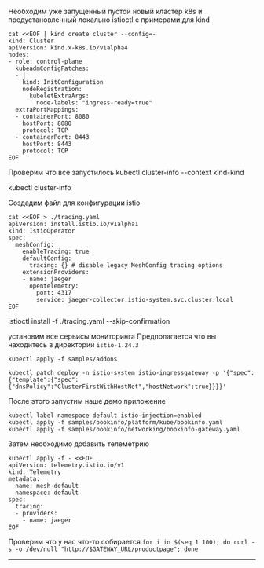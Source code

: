Необходим уже запущенный пустой новый кластер k8s и предустановленный локально istioctl с примерами
для kind
```
cat <<EOF | kind create cluster --config=-
kind: Cluster
apiVersion: kind.x-k8s.io/v1alpha4
nodes:
- role: control-plane
  kubeadmConfigPatches:
  - |
    kind: InitConfiguration
    nodeRegistration:
      kubeletExtraArgs:
        node-labels: "ingress-ready=true"
  extraPortMappings:
  - containerPort: 8080
    hostPort: 8080
    protocol: TCP
  - containerPort: 8443
    hostPort: 8443
    protocol: TCP
EOF
```
Проверим что все запустилось
kubectl cluster-info --context kind-kind

kubectl cluster-info

Создадим файл для конфигурации istio
```
cat <<EOF > ./tracing.yaml
apiVersion: install.istio.io/v1alpha1
kind: IstioOperator
spec:
  meshConfig:
    enableTracing: true
    defaultConfig:
      tracing: {} # disable legacy MeshConfig tracing options
    extensionProviders:
    - name: jaeger
      opentelemetry:
        port: 4317
        service: jaeger-collector.istio-system.svc.cluster.local
EOF
```

istioctl install -f ./tracing.yaml --skip-confirmation

установим все сервисы мониторинга
Предполагается что вы находитесь в директории `istio-1.24.3`

`kubectl apply -f samples/addons`

`kubectl patch deploy -n istio-system istio-ingressgateway -p '{"spec":{"template":{"spec":{"dnsPolicy":"ClusterFirstWithHostNet","hostNetwork":true}}}}'`


После этого запустим наше демо приложение
```
kubectl label namespace default istio-injection=enabled
kubectl apply -f samples/bookinfo/platform/kube/bookinfo.yaml
kubectl apply -f samples/bookinfo/networking/bookinfo-gateway.yaml
```


Затем необходимо добавить телеметрию
```
kubectl apply -f - <<EOF
apiVersion: telemetry.istio.io/v1
kind: Telemetry
metadata:
  name: mesh-default
  namespace: default
spec:
  tracing:
  - providers:
    - name: jaeger
EOF
```

Проверим что у нас что-то собирается
`for i in $(seq 1 100); do curl -s -o /dev/null "http://$GATEWAY_URL/productpage"; done`

---

